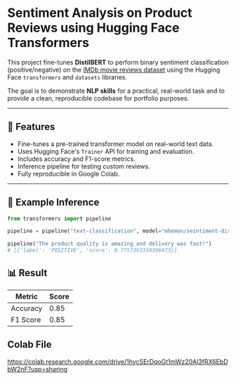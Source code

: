 # Sentiment Analysis on Product Reviews using Hugging Face Transformers

This project fine-tunes **DistilBERT** to perform binary sentiment classification (positive/negative) on the [IMDb movie reviews dataset](https://huggingface.co/datasets/imdb) using the Hugging Face `transformers` and `datasets` libraries.

The goal is to demonstrate **NLP skills** for a practical, real-world task and to provide a clean, reproducible codebase for portfolio purposes.

---

## 📌 Features
- Fine-tunes a pre-trained transformer model on real-world text data.
- Uses Hugging Face's `Trainer` API for training and evaluation.
- Includes accuracy and F1-score metrics.
- Inference pipeline for testing custom reviews.
- Fully reproducible in Google Colab.

---

## 📂 Example Inference

```python
from transformers import pipeline

pipeline = pipeline("text-classification", model="mhemon/seintiment-distilbert-base-uncased", device="cuda")
```

```python
pipeline("The product quality is amazing and delivery was fast!")
# [{'label': 'POSITIVE', 'score': 0.7757363319396973}]
```

## 📊 Result
| Metric   | Score |
| -------- | ----- |
| Accuracy | 0.85  |
| F1 Score | 0.85  |

## Colab File
https://colab.research.google.com/drive/1hycSErDqoGt1mWz20Al3fRX6EbDbW2nF?usp=sharing
